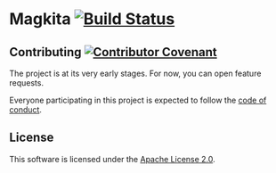 # Magkita [![Build Status][travis-image]][travis]

## Contributing [![Contributor Covenant][coc-image]][coc]

The project is at its very early stages. For now, you can open feature requests.

Everyone participating in this project is expected to follow the
[code of conduct][coc].

## License

This software is licensed under the [Apache License 2.0][license].

[travis-image]: https://travis-ci.com/katipunan/magkita.svg?branch=master
[travis]: https://travis-ci.com/katipunan/magkita
[coc-image]: https://img.shields.io/badge/Contributor%20Covenant-v1.4%20adopted-ff69b4.svg
[coc]: https://github.com/katipunan/magkita/blob/master/CODE_OF_CONDUCT.md
[license]: https://github.com/katipunan/magkita/blob/master/LICENSE
